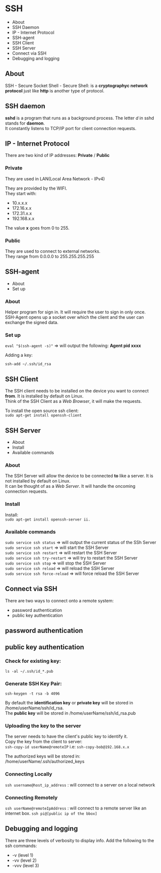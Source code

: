 # SSH

- About
- SSH Daemon
- IP - Internet Protocol
- SSH-agent
- SSH Client
- SSH Server
- Connect via SSH
- Debugging and logging

## About

SSH - Secure Socket Shell - Secure Shell: is a **cryptographyc network protocol** just like **http** is another type of protocol.

## SSH daemon

**sshd** is a program that runs as a background process. The letter _d_ in sshd stands for **daemon**.  
It constantly listens to TCP/IP port for client connection requests.

## IP - Internet Protocol

There are two kind of IP addresses: **Private** / **Public**

### Private

They are used in LAN(Local Area Network - IPv4)

They are provided by the WIFI.  
They start with:

- 10.x.x.x
- 172.16.x.x
- 172.31.x.x
- 192.168.x.x

The value **x** goes from 0 to 255.

### Public

They are used to connect to external networks.  
They range from 0.0.0.0 to 255.255.255.255

## SSH-agent

- About
- Set up

### About

Helper program for sign in. It will require the user to sign in only once.  
SSH-Agent opens up a socket over which the client and the user can exchange the signed data.

### Set up

`eval "$(ssh-agent -s)"` => will output the following: **Agent pid xxxx**

Adding a key:

`ssh-add ~/.ssh/id_rsa`

## SSH Client

The SSH client needs to be installed on the device you want to connect **from**. It is installed by default on Linux.  
Think of the SSH Client as a _Web Browser_, it will make the requests.

To install the open source ssh client:  
`sudo apt-get install openssh-client`

## SSH Server

- About
- Install
- Available commands

### About

The SSH Server will allow the device to be connected **to** like a server. It is not installed by default on Linux.  
It can be thought of as a _Web Server_. It will handle the oncoming connection requests.

### Install

Install:  
`sudo apt-get install openssh-server ii.`

### Available commands

`sudo service ssh status` => will output the current status of the SSh Server  
`sudo service ssh start` => will start the SSH Server  
`sudo service ssh restart` => will restart the SSH Server  
`sudo service ssh try-restart` => will try to restart the SSH Server  
`sudo service ssh stop` => will stop the SSH Server  
`sudo service ssh reload` => will reload the SSH Server  
`sudo service ssh force-reload` => will force reload the SSH Server

## Connect via SSH

There are two ways to connect onto a remote system:

- password authentication
- public key authentication

## password authentication

## public key authentication

### Check for existing key:

`ls -al ~/.ssh/id_*.pub`

### Generate SSH Key Pair:

`ssh-keygen -t rsa -b 4096`

By default the **identification key** or **private key** will be stored in /home/userName/ssh/id_rsa.  
The **public key** will be stored in /home/userName/ssh/id_rsa.pub

### Uploading the key to the server

The server needs to have the client's public key to identify it.  
Copy the key from the client to server:  
`ssh-copy-id userName@remoteIP` i.e: `ssh-copy-bob@192.168.x.x`

The authorized keys will be stored in: /home/userName/.ssh/authorized_keys

### Connecting Locally

`ssh username@host_ip_address` : will connect to a server on a local network

### Connecting Remotely

`ssh userName@remoteIpAddress` : will connect to a remote server like an internet box.
`ssh pi@[public ip of the bbox]`

## Debugging and logging

There are three levels of verbosity to display info. Add the following to the ssh commands:

- -v (level 1)
- -vv (level 2)
- -vvv (level 3)
